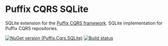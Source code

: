 # Puffix CQRS SQLite

SQLite extension for the [Puffix CQRS framework](https://github.com/EhRom/Puffix.Cqrs). SQLite implementation for Puffix CQRS repositories.

[![NuGet version (Puffix.Cqrs.SQLite)](https://img.shields.io/nuget/v/Puffix.Cqrs.SQLite.svg?style=flat-square)](https://www.nuget.org/packages/Puffix.Cqrs.SQLite/)
[![Build status](https://github.com/EhRom/Puffix.Cqrs.SQLite/workflows/.NET%20Core/badge.svg)](https://github.com/EhRom/Puffix.Cqrs.SQLite/actions?query=workflow%3A%22.NET+Core%22)
